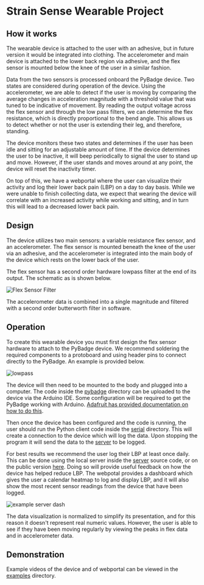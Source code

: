 # Strain Sense Wearable Project

## How it works

The wearable device is attached to the user with an adhesive, but in future
version it would be integrated into clothing. The accelerometer and main device
is attached to the lower back region via adhesive, and the flex sensor is
mounted below the knee of the user in a similar fashion.

Data from the two sensors is processed onboard the PyBadge device. Two states
are considered during operation of the device. Using the accelerometer, we are
able to detect if the user is moving by comparing the average changes in
acceleration magnitude with a threshold value that was tuned to be indicative of
movement. By reading the output voltage across the flex sensor and through the
low pass filters, we can determine the flex resistance, which is directly
proportional to the bend angle. This allows us to detect whether or not the user
is extending their leg, and therefore, standing.

The device monitors these two states and determines if the user has been idle
and sitting for an adjustable amount of time. If the device determines the user
to be inactive, it will beep periodically to signal the user to stand up and
move. However, if the user stands and moves around at any point, the device will
reset the inactivity timer.

On top of this, we have a webportal where the user can visualize their activity
and log their lower back pain (LBP) on a day to day basis. While we were unable
to finish collecting data, we expect that wearing the device will correlate
with an increased activity while working and sitting, and in turn this will
lead to a decreased lower back pain.

## Design

The device utilizes two main sensors: a variable resistance flex sensor, and an
accelerometer. The flex sensor is mounted beneath the knee of the user via an
adhesive, and the accelerometer is integrated into the main body of the device
which rests on the lower back of the user.

The flex sensor has a second order hardware lowpass filter at the end of its
output. The schematic as is shown below.

![Flex Sensor Filter][flex-schem]

The accelerometer data is combined into a single magnitude and filtered with a
second order butterworth filter in software.

## Operation

To create this wearable device you must first design the flex sensor hardware
to attach to the PyBadge device. We recommend soldering the required components
to a protoboard and using header pins to connect directly to the PyBadge. An
example is provided below.

![lowpass][lowpass]

The device will then need to be mounted to the body and plugged into a
computer. The code inside the [pybadge](/pybadge) directory can be uploaded
to the device via the Arduino IDE. Some configuration will be required to get
the PyBadge working with Arduino. [Adafruit has provided documentation on how to
do this][adafruit-pybadge].

Then once the device has been configured and the code is running, the user
should run the Python client code inside the [serial](/serial) directory. This
will create a connection to the device which will log the data. Upon stopping
the program it will send the data to the [server][server] to be logged.

For best results we recommend the user log their LBP at least once daily. This
can be done using the local server inside the [server](/server) source code, or
on the public version [here][server]. Doing so will provide useful feedback on
how the device has helped reduce LBP. The webpotal provides a dashboard which
gives the user a calendar heatmap to log and display LBP, and it will also
show the most recent sensor readings from the device that have been logged.

![example server dash][server-dash]

The data visualization is normalized to simplify its presentation, and for this
reason it doesn't represent real numeric values. However, the user is able to
see if they have been moving regularly by viewing the peaks in flex data and in
accelerometer data.

## Demonstration

Example videos of the device and of webportal can be viewed in the
[examples](/examples) directory.

[flex-schem]: https://i.imgur.com/NrKf4Wi.png
[lowpass]: https://i.imgur.com/hZTa0sJ.jpeg
[adafruit-pybadge]: https://learn.adafruit.com/adafruit-pybadge/using-with-arduino-ide
[server]: https://ethanvogelsang.com/wearables/login
[server-dash]: https://i.imgur.com/bA6Lpi2.png
